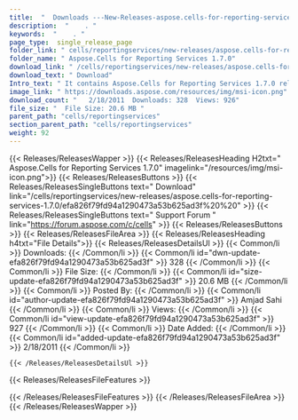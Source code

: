 ```yaml
---
title:  "  Downloads ---New-Releases-aspose.cells-for-reporting-services-1.7.0 . " 
description:  "    . " 
keywords:  "    . " 
page_type:  single_release_page
folder_link: " cells/reportingservices/new-releases/aspose.cells-for-reporting-services-1.7.0/"
folder_name: " Aspose.Cells for Reporting Services 1.7.0"
download_link: " /cells/reportingservices/new-releases/aspose.cells-for-reporting-services-1.7.0/efa826f79fd94a1290473a53b625ad3f"
download_text: " Download"
Intro_text: " It contains Aspose.Cells for Reporting Services 1.7.0 release."
image_link: " https://downloads.aspose.com/resources/img/msi-icon.png"
download_count: "   2/18/2011  Downloads: 328  Views: 926"
file_size: "  File Size: 20.6 MB "
parent_path: "cells/reportingservices"
section_parent_path: "cells/reportingservices"
weight: 92 
---
```


{{< Releases/ReleasesWapper >}}
  {{< Releases/ReleasesHeading H2txt=" Aspose.Cells for Reporting Services 1.7.0" imagelink="/resources/img/msi-icon.png">}}
  {{< Releases/ReleasesButtons >}}
    {{< Releases/ReleasesSingleButtons text=" Download" link="/cells/reportingservices/new-releases/aspose.cells-for-reporting-services-1.7.0/efa826f79fd94a1290473a53b625ad3f%20%20" >}}
    {{< Releases/ReleasesSingleButtons text=" Support Forum " link="https://forum.aspose.com/c/cells" >}}
  {{< Releases/ReleasesButtons >}}
  {{< Releases/ReleasesFileArea >}}
    {{< Releases/ReleasesHeading h4txt="File Details">}}
    {{< Releases/ReleasesDetailsUl >}}
            {{< Common/li  >}} Downloads: {{< /Common/li >}} 
      {{< Common/li id="dwn-update-efa826f79fd94a1290473a53b625ad3f" >}} 328 {{< /Common/li >}} 
      {{< Common/li  >}} File Size: {{< /Common/li >}} 
      {{< Common/li id="size-update-efa826f79fd94a1290473a53b625ad3f" >}} 20.6 MB {{< /Common/li >}} 
      {{< Common/li  >}} Posted By: {{< /Common/li >}} 
      {{< Common/li id="author-update-efa826f79fd94a1290473a53b625ad3f" >}} Amjad Sahi {{< /Common/li >}} 
      {{< Common/li  >}} Views: {{< /Common/li >}} 
      {{< Common/li id="view-update-efa826f79fd94a1290473a53b625ad3f" >}} 927 {{< /Common/li >}} 
      {{< Common/li  >}} Date Added: {{< /Common/li >}} 
      {{< Common/li id="added-update-efa826f79fd94a1290473a53b625ad3f" >}} 2/18/2011 {{< /Common/li >}} 

    {{< /Releases/ReleasesDetailsUl >}}

  {{< Releases/ReleasesFileFeatures >}}
      
  {{< /Releases/ReleasesFileFeatures >}}
 {{< /Releases/ReleasesFileArea >}}
{{< /Releases/ReleasesWapper >}}


